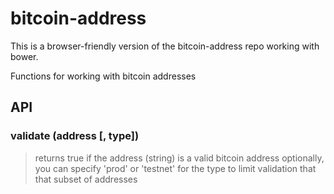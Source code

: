 # bitcoin-address #

This is a browser-friendly version of the bitcoin-address repo working with bower.

Functions for working with bitcoin addresses

## API ##

### validate (address [, type]) ###

> returns true if the address (string) is a valid bitcoin address
> optionally, you can specify 'prod' or 'testnet' for the type to limit validation that that subset of addresses
